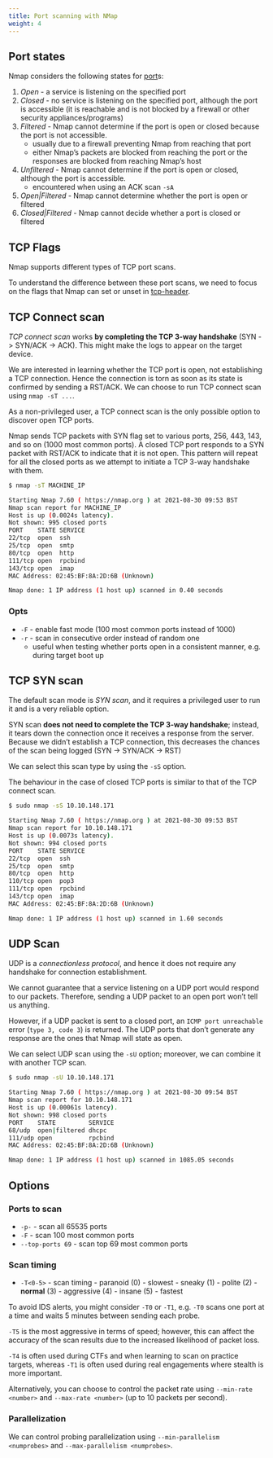 ```yaml
---
title: Port scanning with NMap
weight: 4
---
```


## Port states

Nmap considers the following states for [port](knowledge/offsec/tools/nmap/port.md)s:

1. _Open_ - a service is listening on the specified port
2. _Closed_ - no service is listening on the specified port, although the port is accessible (it is reachable and is not blocked by a firewall or other security appliances/programs)
3. _Filtered_ - Nmap cannot determine if the port is open or closed because the port is not accessible.
   - usually due to a firewall preventing Nmap from reaching that port
   - either Nmap’s packets are blocked from reaching the port or the responses are blocked from reaching Nmap’s host
4. _Unfiltered_ - Nmap cannot determine if the port is open or closed, although the port is accessible.
   - encountered when using an ACK scan `-sA`
5. _Open|Filtered_ - Nmap cannot determine whether the port is open or filtered
6. _Closed|Filtered_ - Nmap cannot decide whether a port is closed or filtered

## TCP Flags

Nmap supports different types of TCP port scans.

To understand the difference between these port scans, we need to focus on the flags that Nmap can set or unset in [tcp-header](knowledge/offsec/tools/nmap/tcp-header.md).

## TCP Connect scan

_TCP connect scan_ works **by completing the TCP 3-way handshake** (SYN -> SYN/ACK -> ACK). This might make the logs to appear on the target device.

We are interested in learning whether the TCP port is open, not establishing a TCP connection. Hence the connection is torn as soon as its state is confirmed by sending a RST/ACK. We can choose to run TCP connect scan using `nmap -sT ...`.

As a non-privileged user, a TCP connect scan is the only possible option to discover open TCP ports.

Nmap sends TCP packets with SYN flag set to various ports, 256, 443, 143, and so on (1000 most common ports). A closed TCP port responds to a SYN packet with RST/ACK to indicate that it is not open. This pattern will repeat for all the closed ports as we attempt to initiate a TCP 3-way handshake with them.

```sh
$ nmap -sT MACHINE_IP

Starting Nmap 7.60 ( https://nmap.org ) at 2021-08-30 09:53 BST
Nmap scan report for MACHINE_IP
Host is up (0.0024s latency).
Not shown: 995 closed ports
PORT    STATE SERVICE
22/tcp  open  ssh
25/tcp  open  smtp
80/tcp  open  http
111/tcp open  rpcbind
143/tcp open  imap
MAC Address: 02:45:BF:8A:2D:6B (Unknown)

Nmap done: 1 IP address (1 host up) scanned in 0.40 seconds
```

### Opts

- `-F` - enable fast mode (100 most common ports instead of 1000)
- `-r` - scan in consecutive order instead of random one
  - useful when testing whether ports open in a consistent manner, e.g. during target boot up

## TCP SYN scan

The default scan mode is _SYN scan_, and it requires a privileged user to run it and is a very reliable option.

SYN scan **does not need to complete the TCP 3-way handshake**; instead, it tears down the connection once it receives a response from the server. Because we didn’t establish a TCP connection, this decreases the chances of the scan being logged (SYN -> SYN/ACK -> RST)

We can select this scan type by using the `-sS` option.

The behaviour in the case of closed TCP ports is similar to that of the TCP connect scan.

```sh
$ sudo nmap -sS 10.10.148.171

Starting Nmap 7.60 ( https://nmap.org ) at 2021-08-30 09:53 BST
Nmap scan report for 10.10.148.171
Host is up (0.0073s latency).
Not shown: 994 closed ports
PORT    STATE SERVICE
22/tcp  open  ssh
25/tcp  open  smtp
80/tcp  open  http
110/tcp open  pop3
111/tcp open  rpcbind
143/tcp open  imap
MAC Address: 02:45:BF:8A:2D:6B (Unknown)

Nmap done: 1 IP address (1 host up) scanned in 1.60 seconds
```

## UDP Scan

UDP is a _connectionless protocol_, and hence it does not require any handshake for connection establishment.

We cannot guarantee that a service listening on a UDP port would respond to our packets. Therefore, sending a UDP packet to an open port won’t tell us anything.

However, if a UDP packet is sent to a closed port, an `ICMP port unreachable` error (`type 3, code 3`) is returned. The UDP ports that don’t generate any response are the ones that Nmap will state as open.

We can select UDP scan using the `-sU` option; moreover, we can combine it with another TCP scan.

```sh
$ sudo nmap -sU 10.10.148.171

Starting Nmap 7.60 ( https://nmap.org ) at 2021-08-30 09:54 BST
Nmap scan report for 10.10.148.171
Host is up (0.00061s latency).
Not shown: 998 closed ports
PORT    STATE         SERVICE
68/udp  open|filtered dhcpc
111/udp open          rpcbind
MAC Address: 02:45:BF:8A:2D:6B (Unknown)

Nmap done: 1 IP address (1 host up) scanned in 1085.05 seconds
```

## Options

### Ports to scan

- `-p-` - scan all 65535 ports
- `-F` - scan 100 most common ports
- `--top-ports 69` - scan top 69 most common ports

### Scan timing

- `-T<0-5>` - scan timing - paranoid (0) - slowest - sneaky (1) - polite (2) - **normal** (3) - aggressive (4) - insane (5) - fastest

To avoid IDS alerts, you might consider `-T0` or `-T1`, e.g. `-T0` scans one port at a time and waits 5 minutes between sending each probe.

`-T5` is the most aggressive in terms of speed; however, this can affect the accuracy of the scan results due to the increased likelihood of packet loss.

`-T4` is often used during CTFs and when learning to scan on practice targets, whereas `-T1` is often used during real engagements where stealth is more important.

Alternatively, you can choose to control the packet rate using `--min-rate <number>` and `--max-rate <number>` (up to 10 packets per second).

### Parallelization

We can control probing parallelization using `--min-parallelism <numprobes>` and `--max-parallelism <numprobes>`.
